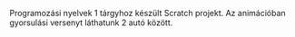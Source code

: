 Programozási nyelvek 1 tárgyhoz készült Scratch projekt. Az animációban gyorsulási versenyt láthatunk 2 autó között.

